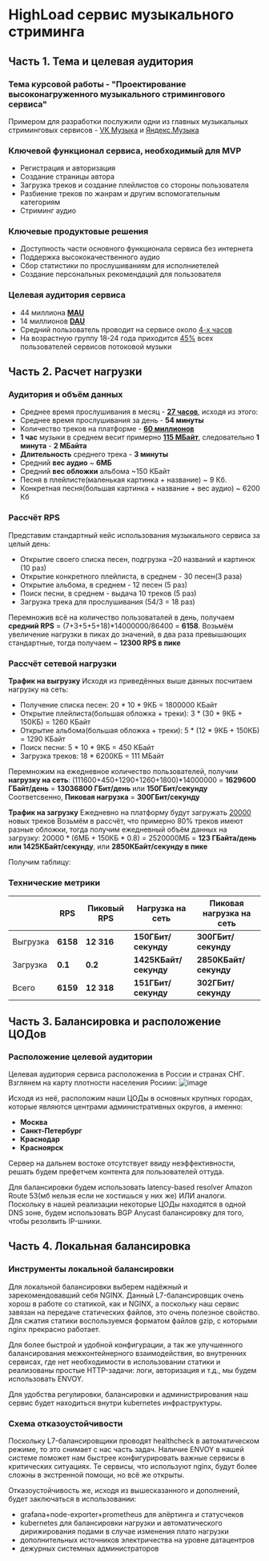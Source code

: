 # HighLoad сервис музыкального стриминга

## Часть 1. Тема и целевая аудитория

### Тема курсовой работы - **"Проектирование высоконагруженного музыкального стримингового сервиса"**
Примером для разработки послужили одни из главных музыкальных стриминговых сервисов  - [VK Музыка](https://music.vk.com/) и [Яндекс.Музыка](https://music.yandex.com/)

### Ключевой функционал сервиса, необходимый для MVP
- Регистрация и авторизация
- Создание страницы автора
- Загрузка треков и создание плейлистов со стороны пользователя
- Разбиение треков по жанрам и другим вспомогательным категориям
- Стриминг аудио

### Ключевые продуктовые решения
- Доступность части основного функционала сервиса без интернета
- Поддержка высококачественного аудио
- Сбор статистики по прослушиваниям для исполниетелей
- Создание персональных рекомендаций для пользователя

### Целевая аудитория сервиса
- 44 миллиона [**MAU**](https://vk.company/ru/investors/ir_blog/11472/)
- 14 миллионов [**DAU**](https://vk.company/ru/investors/ir_blog/11472/)
- Средний пользователь проводит на сервисе около [4-х часов](https://er10.kz/obzory/statistika-jandeksa-v-2022-godu)
- На возрастную группу 18-24 года приходится [45%](https://marketsplash.com/music-streaming-statistics/#:~:text=age%20group%20represents-,45,-%25%20of%20all%20music) всех пользователей сервисов потоковой музыки

## Часть 2. Расчет нагрузки

### Аудитория и объём данных
- Среднее время прослушивания в месяц - [**27 часов**](https://thegirl.ru/articles/v-yandeks-muzyke-poschitali-chi-treki-v-rossii-slushali-bolshe-vsego-v-2022-godu/), исходя из этого:
- Среднее время прослушивания за день - **54 минуты**
- Количество треков на платформе - [**60 миллионов**](https://re-store.ru/blog/sravneniya/music-services-in-russia/)
- **1 час** музыки в среднем весит примерно [**115 МБайт**](https://yandex.ru/support/music-app-android/offline/save-music.html), следовательно **1 минута** - **2 МБайта**
- **Длительность** среднего трека - **3 минуты**
- Средний **вес аудио** ~ **6МБ**
- Средний **вес обложки** альбома ~150 КБайт
- Песня в плейлисте(маленькая картинка + название) ~ 9 Кб.
- Конкретная песня(большая картинка + название + вес аудио) ~ 6200 Кб
  
### Рассчёт RPS
Представим стандартный кейс использования музыкального сервиса за целый день:
- Открытие своего списка песен, подгрузка ~20 названий и картинок (10 раз)
- Открытие конкретного плейлиста, в среднем - 30 песен(3 раза)
- Открытие альбома, в среднем - 12 песен (5 раз)
- Поиск песни, в среднем - выдача 10 треков (5 раз)
- Загрузка трека для прослушивания (54/3 = 18 раз)

Перемножив всё на количество пользоваталей в день, получаем **средний RPS** = (7+3+5+5+18)*14000000/86400 = **6158**.
Возьмём увеличение нагрузки в пиках до значений, в два раза превышающих стандартные, тогда получаем ~ **12300 RPS в пике**

### Рассчёт сетевой нагрузки

**Трафик на выгрузку**
Исходя из приведённых выше данных посчитаем нагрузку на сеть:
- Получение списка песен: 20 * 10 * 9КБ  = 1800000 КБайт
- Открытие плейлиста(большая обложка + треки):  3 * (30 * 9КБ + 150КБ) = 1260 КБайт
- Открытие альбома(большая обложка + треки): 5 * (12 * 9КБ + 150КБ) = 1290 КБайт
- Поиск песни: 5 * 10 * 9КБ = 450 КБайт
- Загрузка треков: 18 * 6200КБ = 111 МБайт

Перемножим на ежедневное количество пользователей, получим **нагрузку на сеть**:
(111600+450+1290+1260+1800)*14000000 = **1629600 ГБайт/день** = **13036800 ГБит/день** или **150ГБит/секунду**
Соответсвенно, **Пиковая нагрузка** = **300ГБит/секунду**

**Трафик на загрузку**
Ежедневно на платформу будут загружать [20000](https://xmldatafeed.com/spotify-stats-2022-fakty-dannye-polzovateli-ispolzovanie-i-chasy-proslushivaniya/#Skolko_novyh_pesen_ezednevno_zagruzaetsa_na_Spotify) новых треков
Возьмём в рассчёт, что примерно 80% треков имеют разные обложки, тогда получим ежедневный объём данных на загрузку:
20000 * (6МБ + 150КБ * 0.8) = 2520000МБ = **123 ГБайта/день или 1425КБайт/секунду**, или **2850КБайт/секунду в пике**

Получим таблицу:
### Технические метрики
|          | RPS  |  Пиковый RPS | Нагрузка на сеть | Пиковая нагрузка на сеть |
|----------|------|--------------|------------------|--------------------------|
| Выгрузка | **6158** | **12 316**       | **150ГБит/секунду**  | **300ГБит/секунду**          |
| Загрузка | **0.1** | **0.2**          | **1425КБайт/секунду**  | **2850КБайт/секунду**         |
| Всего    | **6159** | **12 318**      | **151ГБит/секунду** | **302ГБит/секунду**        |

## Часть 3. Балансировка и расположение ЦОДов

### Расположение целевой аудитории

Целевая аудитория сервиса расположениа в России и странах СНГ. 
Взглянем на карту плотности населения Росиии:
![image](https://github.com/qqq4u/HL_Music/assets/44649392/9b63c08b-a173-47d0-90b4-631da7a7643d)

Исходя из неё, расположим наши ЦОДы в основных крупных городах, которые являются центрами административных округов, а именно:
* **Москва**
* **Санкт-Петербург**
* **Краснодар**
* **Красноярск**

Сервер на дальнем востоке отсутствует ввиду неэффективности, решать будем префетчем контента для пользователей оттуда.

Для балансировки будем использовать latency-based resolver Amazon Route 53(мб нельзя если не хостишься у них же) ИЛИ аналоги. Поскольку в нашей реализации некоторые ЦОДы находятся в одной DNS зоне, будем использовать BGP Anycast балансировку для того, чтобы резолвить IP-шники.

## Часть 4. Локальная балансировка

### Инструменты локальной балансировки
Для локальной балансировки выберем надёжный и зарекомендовавший себя NGINX. Данный L7-балансировщик очень хорош в работе со статикой, как и NGINX, а поскольку наш сервис завязан на передаче статических файлов, это очень полезное свойство. Для сжатия статики воспользуемся форматом файлов gzip, с которыми nginx прекрасно работает.

Для более быстрой и удобной конфигурации, а так же улучшенного балансирования межконтейнерного взаимодействия, во внутренних сервисах, где нет необходимости в использовании статики и реализованы простые HTTP-задачи: логи, авторизация и т.д., мы будем использовать ENVOY.

Для удобства регулировки, балансировки и администрирования наш сервис будет находиться внутри kubernetes инфраструктуры.

### Схема отказоустойчивости

Поскольку L7-балансировщики проводят healthcheck в автоматическом режиме, то это снимает с нас часть задач. Наличие ENVOY в нашей системе поможет нам быстрее конфигурировать важные сервисы в критических ситуациях. Те сервисы, что используют nginx, будут более сложны в экстренной помощи, но всё же открыты.

Отказоустойчивость же, исходя из вышесказанного и дополнений, будет заключаться в использовании:
- grafana+node-exporter+prometheus для алёртинга и статусчеков
- kubernetes для балансировки нагрузки и автоматического дирижирования подами в случае изменения плато нагрузки
- дополнительных источников электричества на уровне датацентров
- дежурных системных администраторов

  
